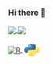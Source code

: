 ### Hi there 👋

<div display='inline-block' gap='4px'>
  <a href="https://marcio-piagio.github.io/">
  <img height='180em' align="center" src="https://github-readme-stats.vercel.app/api?username=marcio-piagio&count_private=true&theme=cobalt" />
  <img height='180em' align="center" src="https://github-readme-stats.vercel.app/api/top-langs/?username=marcio-piagio&layout=compact&theme=cobalt&count_private=true" />
</div>


<div style="display: inline_block"><br>
  <img align="center" alt="R" height="30" width="40" src="https://cdn.jsdelivr.net/gh/devicons/devicon/icons/rstudio/rstudio-original.svg">
  <img align="center" alt="Python" height="30" width="40" src="https://raw.githubusercontent.com/devicons/devicon/master/icons/python/python-original.svg">
</div>
  
